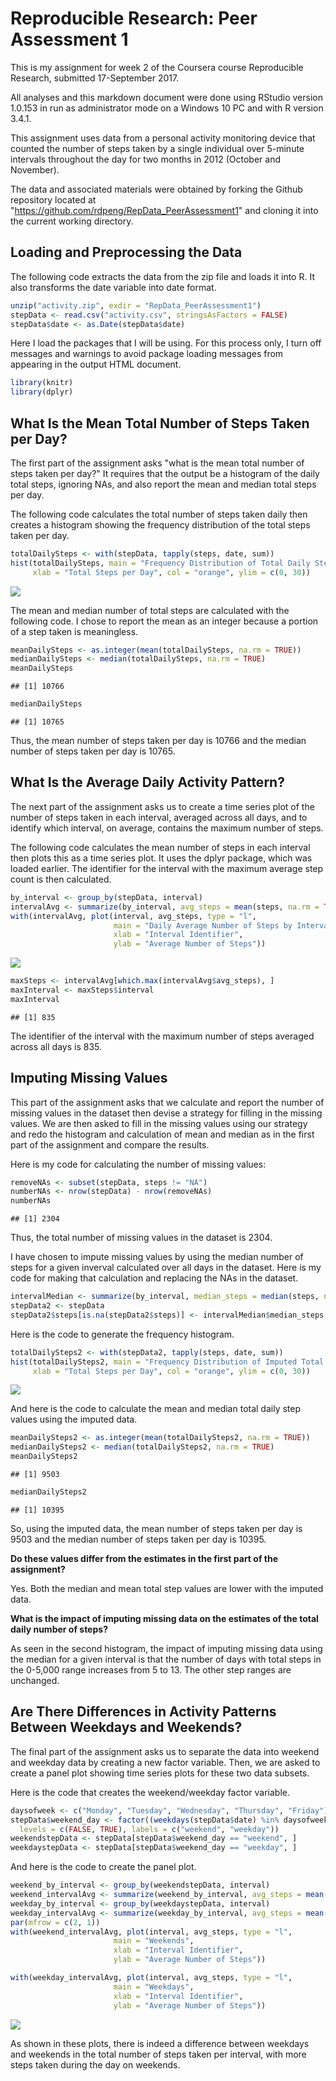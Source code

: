 # Reproducible Research: Peer Assessment 1


This is my assignment for week 2 of the Coursera course Reproducible Research,
submitted 17-September 2017.

All analyses and this markdown document were done using RStudio version 1.0.153
in run as administrator mode on a Windows 10 PC and with R version 3.4.1.

This assignment uses data from a personal activity monitoring device that
counted the number of steps taken by a single individual over 5-minute
intervals throughout the day for two months in 2012 (October and November).

The data and associated materials were obtained by forking the Github repository
located at "https://github.com/rdpeng/RepData_PeerAssessment1" and cloning it
into the current working directory.


## Loading and Preprocessing the Data

The following code extracts the data from the zip file and loads it into R. It also
transforms the date variable into date format.


```r
unzip("activity.zip", exdir = "RepData_PeerAssessment1")
stepData <- read.csv("activity.csv", stringsAsFactors = FALSE)
stepData$date <- as.Date(stepData$date)
```

Here I load the packages that I will be using. For this process only, I turn off messages
and warnings to avoid package loading messages from appearing in the output HTML document.


```r
library(knitr)
library(dplyr)
```

## What Is the Mean Total Number of Steps Taken per Day?

The first part of the assignment asks "what is the mean total number of steps
taken per day?" It requires that the output be a histogram of the daily total
steps, ignoring NAs, and also report the mean and median total steps per day.

The following code calculates the total number of steps taken daily then creates
a histogram showing the frequency distribution of the total steps taken per day.


```r
totalDailySteps <- with(stepData, tapply(steps, date, sum))
hist(totalDailySteps, main = "Frequency Distribution of Total Daily Steps",
     xlab = "Total Steps per Day", col = "orange", ylim = c(0, 30))
```

![](PA1_template_files/figure-html/createhistogram-1.png)<!-- -->

The mean and median number of total steps are calculated with the following
code. I chose to report the mean as an integer because a portion of a step taken
is meaningless.


```r
meanDailySteps <- as.integer(mean(totalDailySteps, na.rm = TRUE))
medianDailySteps <- median(totalDailySteps, na.rm = TRUE)
meanDailySteps
```

```
## [1] 10766
```

```r
medianDailySteps
```

```
## [1] 10765
```

Thus, the mean number of steps taken per day is 10766 and the median
number of steps taken per day is 10765.


## What Is the Average Daily Activity Pattern?

The next part of the assignment asks us to create a time series plot of the
number of steps taken in each interval, averaged across all days, and to
identify which interval, on average, contains the maximum number of steps.

The following code calculates the mean number of steps in each interval then
plots this as a time series plot. It uses the dplyr package, which was loaded
earlier. The identifier for the interval with the maximum average step count
is then calculated.


```r
by_interval <- group_by(stepData, interval)
intervalAvg <- summarize(by_interval, avg_steps = mean(steps, na.rm = TRUE))
with(intervalAvg, plot(interval, avg_steps, type = "l",
                       main = "Daily Average Number of Steps by Interval",
                       xlab = "Interval Identifier",
                       ylab = "Average Number of Steps"))
```

![](PA1_template_files/figure-html/intervalaverage-1.png)<!-- -->

```r
maxSteps <- intervalAvg[which.max(intervalAvg$avg_steps), ]
maxInterval <- maxSteps$interval
maxInterval
```

```
## [1] 835
```

The identifier of the interval with the maximum number of steps averaged across
all days is 835.


## Imputing Missing Values

This part of the assignment asks that we calculate and report the number of
missing values in the dataset then devise a strategy for filling in the missing
values. We are then asked to fill in the missing values using our strategy and
redo the histogram and calculation of mean and median as in the first part of
the assignment and compare the results.

Here is my code for calculating the number of missing values:


```r
removeNAs <- subset(stepData, steps != "NA")
numberNAs <- nrow(stepData) - nrow(removeNAs)
numberNAs
```

```
## [1] 2304
```

Thus, the total number of missing values in the dataset is 2304.

I have chosen to impute missing values by using the median number of steps for a
given inverval calculated over all days in the dataset. Here is my code for
making that calculation and replacing the NAs in the dataset.


```r
intervalMedian <- summarize(by_interval, median_steps = median(steps, na.rm = TRUE))
stepData2 <- stepData
stepData2$steps[is.na(stepData2$steps)] <- intervalMedian$median_steps[match(stepData2$interval[is.na(stepData2$steps)], intervalMedian$interval)]
```

Here is the code to generate the frequency histogram.


```r
totalDailySteps2 <- with(stepData2, tapply(steps, date, sum))
hist(totalDailySteps2, main = "Frequency Distribution of Imputed Total Daily Steps",
     xlab = "Total Steps per Day", col = "orange", ylim = c(0, 30))
```

![](PA1_template_files/figure-html/createhistogram2-1.png)<!-- -->

And here is the code to calculate the mean and median total daily step values
using the imputed data.


```r
meanDailySteps2 <- as.integer(mean(totalDailySteps2, na.rm = TRUE))
medianDailySteps2 <- median(totalDailySteps2, na.rm = TRUE)
meanDailySteps2
```

```
## [1] 9503
```

```r
medianDailySteps2
```

```
## [1] 10395
```

So, using the imputed data, the mean number of steps taken per day is 9503 and the median
number of steps taken per day is 10395.

<b>Do these values differ from the estimates in the first part of the assignment?</b>

Yes. Both the median and mean total step values are lower with the imputed data.

<b>What is the impact of imputing missing data on the estimates of the total
daily number of steps?</b>

As seen in the second histogram, the impact of imputing missing data using the
median for a given interval is that the number of days with total steps in the
0-5,000 range increases from 5 to 13. The other step ranges are unchanged.


## Are There Differences in Activity Patterns Between Weekdays and Weekends?

The final part of the assignment asks us to separate the data into weekend and
weekday data by creating a new factor variable. Then, we are asked to create a
panel plot showing time series plots for these two data subsets.

Here is the code that creates the weekend/weekday factor variable.


```r
daysofweek <- c("Monday", "Tuesday", "Wednesday", "Thursday", "Friday")
stepData$weekend_day <- factor((weekdays(stepData$date) %in% daysofweek), 
  levels = c(FALSE, TRUE), labels = c("weekend", "weekday"))
weekendstepData <- stepData[stepData$weekend_day == "weekend", ]
weekdaystepData <- stepData[stepData$weekend_day == "weekday", ]
```

And here is the code to create the panel plot.


```r
weekend_by_interval <- group_by(weekendstepData, interval)
weekend_intervalAvg <- summarize(weekend_by_interval, avg_steps = mean(steps, na.rm = TRUE))
weekday_by_interval <- group_by(weekdaystepData, interval)
weekday_intervalAvg <- summarize(weekday_by_interval, avg_steps = mean(steps, na.rm = TRUE))
par(mfrow = c(2, 1))
with(weekend_intervalAvg, plot(interval, avg_steps, type = "l",
                       main = "Weekends",
                       xlab = "Interval Identifier", 
                       ylab = "Average Number of Steps"))

with(weekday_intervalAvg, plot(interval, avg_steps, type = "l",
                       main = "Weekdays",
                       xlab = "Interval Identifier",
                       ylab = "Average Number of Steps"))
```

![](PA1_template_files/figure-html/createpanelplots-1.png)<!-- -->

As shown in these plots, there is indeed a difference between weekdays and weekends
in the total number of steps taken per interval, with more steps taken during the day
on weekends.
